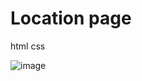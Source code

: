 # Location page

html css

![image](https://github.com/user-attachments/assets/3d6d009b-4160-4530-a294-e9f6de6498fc)

